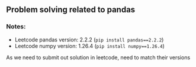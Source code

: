 ## Problem solving related to pandas


### Notes:
- Leetcode pandas version: 2.2.2   (`pip install pandas==2.2.2`)
- Leetcode numpy version: 1.26.4   (`pip install numpy==1.26.4`)

As we need to submit out solution in leetcode, need to match their versions

